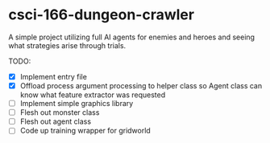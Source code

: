 # csci-166-dungeon-crawler

A simple project utilizing full AI agents for enemies and heroes and seeing what strategies arise through trials.

TODO:

- [x] Implement entry file
- [x] Offload process argument processing to helper class so Agent class can know what feature extractor was requested
- [ ] Implement simple graphics library
- [ ] Flesh out monster class
- [ ] Flesh out agent class
- [ ] Code up training wrapper for gridworld
